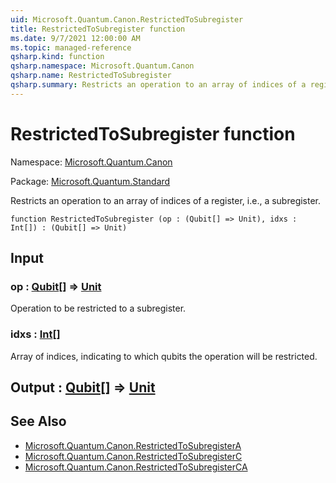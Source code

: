 ```yaml
---
uid: Microsoft.Quantum.Canon.RestrictedToSubregister
title: RestrictedToSubregister function
ms.date: 9/7/2021 12:00:00 AM
ms.topic: managed-reference
qsharp.kind: function
qsharp.namespace: Microsoft.Quantum.Canon
qsharp.name: RestrictedToSubregister
qsharp.summary: Restricts an operation to an array of indices of a register, i.e., a subregister.
---
```


# RestrictedToSubregister function

Namespace: [Microsoft.Quantum.Canon](xref:Microsoft.Quantum.Canon)

Package: [Microsoft.Quantum.Standard](https://nuget.org/packages/Microsoft.Quantum.Standard)


Restricts an operation to an array of indices of a register, i.e., a subregister.

```qsharp
function RestrictedToSubregister (op : (Qubit[] => Unit), idxs : Int[]) : (Qubit[] => Unit)
```


## Input

### op : [Qubit](xref:microsoft.quantum.qsharp.valueliterals#qubit-literals)[] => [Unit](xref:microsoft.quantum.qsharp.valueliterals#unit-literal) 

Operation to be restricted to a subregister.


### idxs : [Int](xref:microsoft.quantum.qsharp.valueliterals#int-literals)[]

Array of indices, indicating to which qubits the operation will be restricted.



## Output : [Qubit](xref:microsoft.quantum.qsharp.valueliterals#qubit-literals)[] => [Unit](xref:microsoft.quantum.qsharp.valueliterals#unit-literal) 



## See Also

- [Microsoft.Quantum.Canon.RestrictedToSubregisterA](xref:Microsoft.Quantum.Canon.RestrictedToSubregisterA)
- [Microsoft.Quantum.Canon.RestrictedToSubregisterC](xref:Microsoft.Quantum.Canon.RestrictedToSubregisterC)
- [Microsoft.Quantum.Canon.RestrictedToSubregisterCA](xref:Microsoft.Quantum.Canon.RestrictedToSubregisterCA)